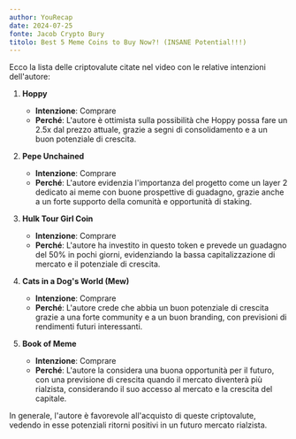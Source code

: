 ```yaml
---
author: YouRecap
date: 2024-07-25
fonte: Jacob Crypto Bury
titolo: Best 5 Meme Coins to Buy Now?! (INSANE Potential!!!)
---
```


Ecco la lista delle criptovalute citate nel video con le relative intenzioni dell'autore:

1. **Hoppy**
   - **Intenzione**: Comprare
   - **Perché**: L'autore è ottimista sulla possibilità che Hoppy possa fare un 2.5x dal prezzo attuale, grazie a segni di consolidamento e a un buon potenziale di crescita.

2. **Pepe Unchained**
   - **Intenzione**: Comprare
   - **Perché**: L'autore evidenzia l'importanza del progetto come un layer 2 dedicato ai meme con buone prospettive di guadagno, grazie anche a un forte supporto della comunità e opportunità di staking.

3. **Hulk Tour Girl Coin**
   - **Intenzione**: Comprare
   - **Perché**: L'autore ha investito in questo token e prevede un guadagno del 50% in pochi giorni, evidenziando la bassa capitalizzazione di mercato e il potenziale di crescita.

4. **Cats in a Dog's World (Mew)**
   - **Intenzione**: Comprare
   - **Perché**: L'autore crede che abbia un buon potenziale di crescita grazie a una forte community e a un buon branding, con previsioni di rendimenti futuri interessanti.

5. **Book of Meme**
   - **Intenzione**: Comprare
   - **Perché**: L'autore la considera una buona opportunità per il futuro, con una previsione di crescita quando il mercato diventerà più rialzista, considerando il suo accesso al mercato e la crescita del capitale.

In generale, l'autore è favorevole all'acquisto di queste criptovalute, vedendo in esse potenziali ritorni positivi in un futuro mercato rialzista.
